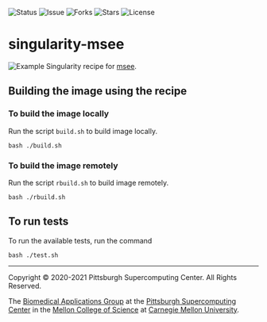 ![Status](https://github.com/icaoberg/singularity-msee/actions/workflows/main.yml/badge.svg)
![Issue](https://img.shields.io/github/issues/icaoberg/singularity-msee)
![Forks](https://img.shields.io/github/forks/icaoberg/singularity-msee)
![Stars](https://img.shields.io/github/stars/icaoberg/singularity-msee)
![License](https://img.shields.io/github/license/icaoberg/singularity-msee)

# singularity-msee

![Example](https://cloud.githubusercontent.com/assets/157338/10902801/531ba216-823d-11e5-87ac-986b8d5ea4cc.png)
Singularity recipe for [msee](https://www.npmjs.com/package/msee).

## Building the image using the recipe
### To build the image locally
Run the script `build.sh` to build image locally.

```
bash ./build.sh
```

### To build the image remotely
Run the script `rbuild.sh` to build image remotely.

```
bash ./rbuild.sh
```

## To run tests
To run the available tests, run the command

```
bash ./test.sh
```

---
Copyright © 2020-2021 Pittsburgh Supercomputing Center. All Rights Reserved.

The [Biomedical Applications Group](https://www.psc.edu/biomedical-applications/) at the [Pittsburgh Supercomputing
Center](http://www.psc.edu) in the [Mellon College of Science](https://www.cmu.edu/msees/) at [Carnegie Mellon University](http://www.cmu.edu).
